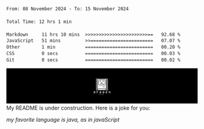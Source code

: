 <!--START_SECTION:waka-->

```txt
From: 08 November 2024 - To: 15 November 2024

Total Time: 12 hrs 1 min

Markdown     11 hrs 10 mins  >>>>>>>>>>>>>>>>>>>>>>>==   92.68 %
JavaScript   51 mins         >>=======================   07.07 %
Other        1 min           =========================   00.20 %
CSS          0 secs          =========================   00.03 %
Git          0 secs          =========================   00.02 %
```

<!--END_SECTION:waka-->

<img src="https://raw.githubusercontent.com/n3xta/image-hosting/main/img/202411032331174.png"/>
My README is under construction. Here is a joke for you:

*my favorite language is java, as in javaScript* 
